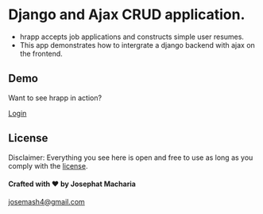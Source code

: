 # Django and Ajax CRUD application.


- hrapp accepts job applications and constructs simple user resumes.
- This app demonstrates how to intergrate a django backend  with ajax on the frontend.

## Demo

Want to see hrapp in action?

[Login](http://josephat.pythonanywhere.com/apply/)

## License

Disclaimer: Everything you see here is open and free to use as long as you comply with the [license](https://github.com/joemash/hrapp/blob/master/LICENSE). 

#### Crafted with ❤️ by Josephat Macharia
josemash4@gmail.com
